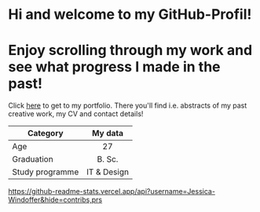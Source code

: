 # Hi and welcome to my GitHub-Profil!
# Enjoy scrolling through my work and see what progress I made in the past! 

Click [here](https://jessicawindoffer.myportfolio.com/) to get to my portfolio. There you'll find i.e. abstracts of my past creative work, my CV and contact details!

| Category        | My data       |
| --------------- |:-------------:|
| Age             | 27            |
| Graduation      | B. Sc.        |
| Study programme | IT & Design   |

https://github-readme-stats.vercel.app/api?username=Jessica-Windoffer&hide=contribs,prs

<!--
**Jessica-Windoffer/Jessica-Windoffer** is a ✨ _special_ ✨ repository because its `README.md` (this file) appears on your GitHub profile.

Here are some ideas to get you started:

- 🔭 I’m currently working on ...
- 🌱 I’m currently learning ...
- 👯 I’m looking to collaborate on ...
- 🤔 I’m looking for help with ...
- 💬 Ask me about ...
- 📫 How to reach me: ...
- 😄 Pronouns: ...
- ⚡ Fun fact: ...
-->
